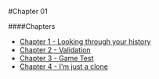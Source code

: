 #Chapter 01

####Chapters
- [Chapter 1 - Looking through your history](chapter01.md)
- [Chapter 2 - Validation](chapter02.md)
- [Chapter 3 - Game Test](chapter03.md)
- [Chapter 4 - I'm just a clone](chapter04.md)



